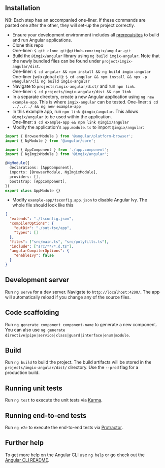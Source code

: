 ## Installation

NB: Each step has an accompanied one-liner. If these commands are pasted one after the other, they will set-up the project correctly.

- Ensure your development environment includes all [prerequisites](https://angular.io/guide/setup-local) to build and run Angular applications.
- Clone this repo  
  One-liner: `$ git clone git@github.com:imgix/angular.git`
- Build the `@imgix/angular` library using `ng build imgix-angular`. Note that the newly bundled files can be found under `project/imgix-angular/dist`.  
  One-liner: `$ cd angular && npm install && ng build imgix-angular`
  One-liner (w/o global cli): `$ cd angular && npm install && npx -p @angular/cli ng build imgix-angular`
- Navigate to `projects/imgix-angular/dist/` and run `npm link`.  
  One-liner: `$ cd projects/imgix-angular/dist && npm link`
- In a separate directory, create a new Angular application using `ng new example-app`. This is where `imgix-angular` can be tested.
  One-liner: `$ cd ../../../ && ng new example-app`
- In this example app, run `npm link @imgix/angular`. This allows `@imgix/angular` to be used within the application.  
  One-liner: `$ cd example-app && npm link @imgix/angular`
- Modify the application's `app.module.ts` to import `@imgix/angular`:

```ts
import { BrowserModule } from '@angular/platform-browser';
import { NgModule } from '@angular/core';

import { AppComponent } from './app.component';
import { NgImgixModule } from '@imgix/angular';

@NgModule({
  declarations: [AppComponent],
  imports: [BrowserModule, NgImgixModule],
  providers: [],
  bootstrap: [AppComponent],
})
export class AppModule {}
```

- Modify `example-app/tsconfig.app.json` to disable Angular Ivy. The whole file should look like this

```json
{
  "extends": "./tsconfig.json",
  "compilerOptions": {
    "outDir": "./out-tsc/app",
    "types": []
  },
  "files": ["src/main.ts", "src/polyfills.ts"],
  "include": ["src/**/*.d.ts"],
  "angularCompilerOptions": {
    "enableIvy": false
  }
}
```

## Development server

Run `ng serve` for a dev server. Navigate to `http://localhost:4200/`. The app will automatically reload if you change any of the source files.

## Code scaffolding

Run `ng generate component component-name` to generate a new component. You can also use `ng generate directive|pipe|service|class|guard|interface|enum|module`.

## Build

Run `ng build` to build the project. The build artifacts will be stored in the `projects/imgix-angular/dist/` directory. Use the `--prod` flag for a production build.

## Running unit tests

Run `ng test` to execute the unit tests via [Karma](https://karma-runner.github.io).

## Running end-to-end tests

Run `ng e2e` to execute the end-to-end tests via [Protractor](http://www.protractortest.org/).

## Further help

To get more help on the Angular CLI use `ng help` or go check out the [Angular CLI README](https://github.com/angular/angular-cli/blob/master/README.md).

